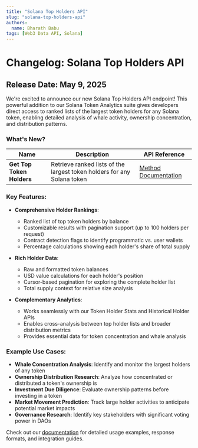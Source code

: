 ```yaml
---
title: "Solana Top Holders API"
slug: "solana-top-holders-api"
authors:
  name: Bharath Babu
tags: [Web3 Data API, Solana]
---
```


# Changelog: Solana Top Holders API

## Release Date: May 9, 2025

We're excited to announce our new Solana Top Holders API endpoint! This powerful addition to our Solana Token Analytics suite gives developers direct access to ranked lists of the largest token holders for any Solana token, enabling detailed analysis of whale activity, ownership concentration, and distribution patterns.

### What's New?

| Name                      | Description                                                             | API Reference                                                                 |
| ------------------------- | ----------------------------------------------------------------------- | ----------------------------------------------------------------------------- |
| **Get Top Token Holders** | Retrieve ranked lists of the largest token holders for any Solana token | [Method Documentation](/web3-data-api/solana/reference/get-token-top-holders) |

### Key Features:

- **Comprehensive Holder Rankings**:

  - Ranked list of top token holders by balance
  - Customizable results with pagination support (up to 100 holders per request)
  - Contract detection flags to identify programmatic vs. user wallets
  - Percentage calculations showing each holder's share of total supply

- **Rich Holder Data**:

  - Raw and formatted token balances
  - USD value calculations for each holder's position
  - Cursor-based pagination for exploring the complete holder list
  - Total supply context for relative size analysis

- **Complementary Analytics**:
  - Works seamlessly with our Token Holder Stats and Historical Holder APIs
  - Enables cross-analysis between top holder lists and broader distribution metrics
  - Provides essential data for token concentration and whale analysis

### Example Use Cases:

- **Whale Concentration Analysis**: Identify and monitor the largest holders of any token
- **Ownership Distribution Research**: Analyze how concentrated or distributed a token's ownership is
- **Investment Due Diligence**: Evaluate ownership patterns before investing in a token
- **Market Movement Prediction**: Track large holder activities to anticipate potential market impacts
- **Governance Research**: Identify key stakeholders with significant voting power in DAOs

Check out our [documentation](/web3-data-api/solana/reference/get-token-top-holders) for detailed usage examples, response formats, and integration guides.
